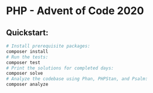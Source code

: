 # PHP - Advent of Code 2020

## Quickstart:

```sh
# Install prerequisite packages:
composer install
# Run the tests:
composer test
# Print the solutions for completed days:
composer solve
# Analyze the codebase using Phan, PHPStan, and Psalm:
composer analyze
```